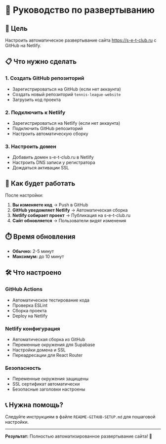 # 🚀 Руководство по развертыванию

## 🎯 Цель
Настроить автоматическое развертывание сайта https://s-e-t-club.ru с GitHub на Netlify.

## 📋 Что нужно сделать

### 1. Создать GitHub репозиторий
- Зарегистрироваться на GitHub (если нет аккаунта)
- Создать новый репозиторий `tennis-league-website`
- Загрузить код проекта

### 2. Подключить к Netlify
- Зарегистрироваться на Netlify (если нет аккаунта)
- Подключить GitHub репозиторий
- Настроить автоматическую сборку

### 3. Настроить домен
- Добавить домен s-e-t-club.ru в Netlify
- Настроить DNS записи у регистратора
- Дождаться активации SSL

## 🔄 Как будет работать

После настройки:
1. **Вы изменяете код** → Push в GitHub
2. **GitHub уведомляет Netlify** → Автоматическая сборка
3. **Netlify собирает проект** → Публикация на s-e-t-club.ru
4. **Сайт обновляется** → Пользователи видят изменения

## ⏱️ Время обновления
- **Обычно:** 2-5 минут
- **Максимум:** до 10 минут

## 🛠️ Что настроено

### GitHub Actions
- Автоматическое тестирование кода
- Проверка ESLint
- Сборка проекта
- Deploy на Netlify

### Netlify конфигурация
- Автоматическая сборка из GitHub
- Переменные окружения для Supabase
- Настройки домена и SSL
- Переадресации для React Router

### Безопасность
- Переменные окружения защищены
- SSL сертификат автоматически
- Безопасные заголовки настроены

## 📞 Нужна помощь?

Следуйте инструкциям в файле `README-GITHUB-SETUP.md` для пошаговой настройки.

---

**Результат:** Полностью автоматизированное развертывание сайта! 🎾